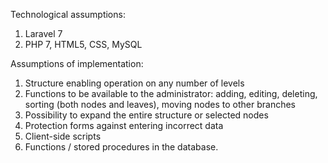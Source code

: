 Technological assumptions:
1) Laravel 7
2) PHP 7, HTML5, CSS, MySQL

Assumptions of implementation:
1) Structure enabling operation on any number of levels
2) Functions to be available to the administrator: adding, editing, deleting, sorting (both nodes and leaves), moving nodes to other branches
3) Possibility to expand the entire structure or selected nodes
4) Protection forms against entering incorrect data
5) Client-side scripts
6) Functions / stored procedures in the database.
